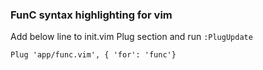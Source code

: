 ### FunC syntax highlighting for vim  
Add below line to init.vim Plug section and run ```:PlugUpdate```  

```
Plug 'app/func.vim', { 'for': 'func'}
```
